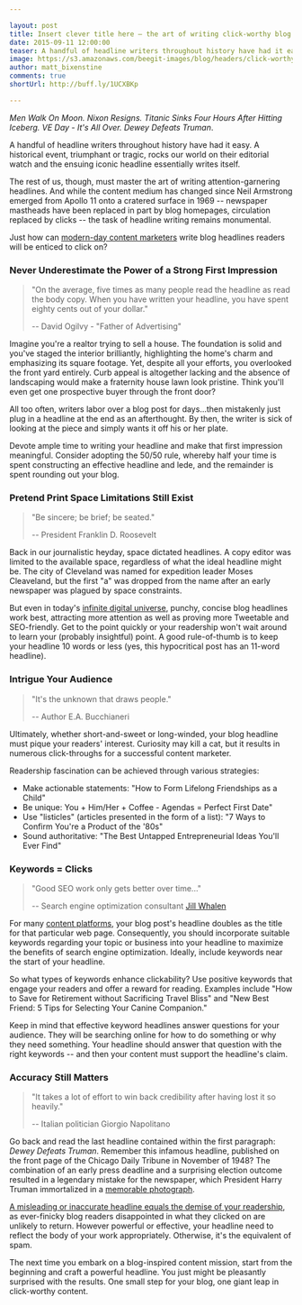```yaml
---

layout: post
title: Insert clever title here – the art of writing click-worthy blog headlines
date: 2015-09-11 12:00:00
teaser: A handful of headline writers throughout history have had it easy. A historical event, triumphant or tragic, rocks our world on their editorial watch and the ensuing...
image: https://s3.amazonaws.com/beegit-images/blog/headers/click-worthy-headlines.jpg
author: matt_bixenstine
comments: true
shortUrl: http://buff.ly/1UCXBKp

---
```




*Men Walk On Moon. Nixon Resigns. Titanic Sinks Four Hours After Hitting Iceberg. VE Day - It's All Over. Dewey Defeats Truman*. 

A handful of headline writers throughout history have had it easy. A historical event, triumphant or tragic, rocks our world on their editorial watch and the ensuing iconic headline essentially writes itself.

The rest of us, though, must master the art of writing attention-garnering headlines. And while the content medium has changed since Neil Armstrong emerged from Apollo 11 onto a cratered surface in 1969 -- newspaper mastheads have been replaced in part by blog homepages, circulation replaced by clicks -- the task of headline writing remains monumental.

Just how can [modern-day content marketers](http://blog.beegit.com/content_strategy/2015/04/01/how-to-build-and-manage-distributed-writing-team/) write blog headlines readers will be enticed to click on?

### Never Underestimate the Power of a Strong First Impression

> "On the average, five times as many people read the headline as read the body copy. When you have written your headline, you have spent eighty cents out of your dollar."
> 
> -- David Ogilvy - "Father of Advertising"

Imagine you're a realtor trying to sell a house. The foundation is solid and you've staged the interior brilliantly, highlighting the home's charm and emphasizing its square footage. Yet, despite all your efforts, you overlooked the front yard entirely. Curb appeal is altogether lacking and the absence of landscaping would make a fraternity house lawn look pristine. Think you'll even get one prospective buyer through the front door? 

All too often, writers labor over a blog post for days...then mistakenly just plug in a headline at the end as an afterthought. By then, the writer is sick of looking at the piece and simply wants it off his or her plate.

Devote ample time to writing your headline and make that first impression meaningful. Consider adopting the 50/50 rule, whereby half your time is spent constructing an effective headline and lede, and the remainder is spent rounding out your blog. 

### Pretend Print Space Limitations Still Exist

> "Be sincere; be brief; be seated."
> 
> -- President Franklin D. Roosevelt

Back in our journalistic heyday, space dictated headlines. A copy editor was limited to the available space, regardless of what the ideal headline might be. The city of Cleveland was named for expedition leader Moses Cleaveland, but the first "a" was dropped from the name after an early newspaper was plagued by space constraints.

But even in today's [infinite digital universe](http://blog.beegit.com/content_strategy/2015/03/17/why-you-should-embrace-agile-content/), punchy, concise blog headlines work best, attracting more attention as well as proving more Tweetable and SEO-friendly. Get to the point quickly or your readership won't wait around to learn your (probably insightful) point. A good rule-of-thumb is to keep your headline 10 words or less (yes, this hypocritical post has an 11-word headline). 

### Intrigue Your Audience

> "It's the unknown that draws people."
>
> -- Author E.A. Bucchianeri

Ultimately, whether short-and-sweet or long-winded, your blog headline must pique your readers' interest. Curiosity may kill a cat, but it results in numerous click-throughs for a successful content marketer.

Readership fascination can be achieved through various strategies:
* Make actionable statements: "How to Form Lifelong Friendships as a Child"
* Be unique: You + Him/Her + Coffee - Agendas = Perfect First Date"
* Use "listicles" (articles presented in the form of a list): "7 Ways to Confirm You're a Product of the '80s"
* Sound authoritative: "The Best Untapped Entrepreneurial Ideas You'll Ever Find"

### Keywords = Clicks

> "Good SEO work only gets better over time..."
>
> -- Search engine optimization consultant [Jill Whalen](https://twitter.com/jillwhalen)

For many [content platforms](https://beegit.com), your blog post's headline doubles as the title for that particular web page. Consequently, you should incorporate suitable keywords regarding your topic or business into your headline to maximize the benefits of search engine optimization. Ideally, include keywords near the start of your headline.

So what types of keywords enhance clickability? Use positive keywords that engage your readers and offer a reward for reading. Examples include "How to Save for Retirement without Sacrificing Travel Bliss" and "New Best Friend: 5 Tips for Selecting Your Canine Companion."

Keep in mind that effective keyword headlines answer questions for your audience. They will be searching online for how to do something or why they need something. Your headline should answer that question with the right keywords -- and then your content must support the headline's claim.
 

### Accuracy Still Matters

> "It takes a lot of effort to win back credibility after having lost it so heavily."
> 
> -- Italian politician Giorgio Napolitano

Go back and read the last headline contained within the first paragraph: *Dewey Defeats Truman*. Remember this infamous headline, published on the front page of the Chicago Daily Tribune in November of 1948? The combination of an early press deadline and a surprising election outcome resulted in a legendary mistake for the newspaper, which President Harry Truman immortalized in a [memorable photograph](http://deweydefeatstruman.com/). 

[A misleading or inaccurate headline equals the demise of your readership](http://blog.beegit.com/content_strategy/2015/09/04/why-proofreading-is-important-for-blog-posts/), as ever-finicky blog readers disappointed in what they clicked on are unlikely to return. However powerful or effective, your headline need to reflect the body of your work appropriately. Otherwise, it's the equivalent of spam.

The next time you embark on a blog-inspired content mission, start from the beginning and craft a powerful headline. You just might be pleasantly surprised with the results. One small step for your blog, one giant leap in click-worthy content.
